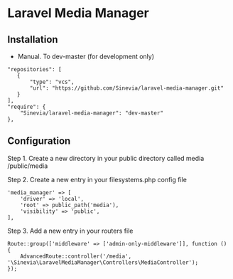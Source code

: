 # Laravel Media Manager

## Installation ##


- Manual. To dev-master (for development only)
```
"repositories": [
   {
       "type": "vcs",
       "url": "https://github.com/Sinevia/laravel-media-manager.git"
   }
],
"require": {
    "Sinevia/laravel-media-manager": "dev-master"
},

```

## Configuration ##

Step 1. Create a new directory in your public directory called media
/public/media

Step 2. Create a new entry in your filesystems.php config file

```
'media_manager' => [
    'driver' => 'local',
    'root' => public_path('media'),
    'visibility' => 'public',
],
```

Step 3. Add a new entry in your routers file

```
Route::group(['middleware' => ['admin-only-middleware']], function () {
    AdvancedRoute::controller('/media', '\Sinevia\LaravelMediaManager\Controllers\MediaController');
});
```
